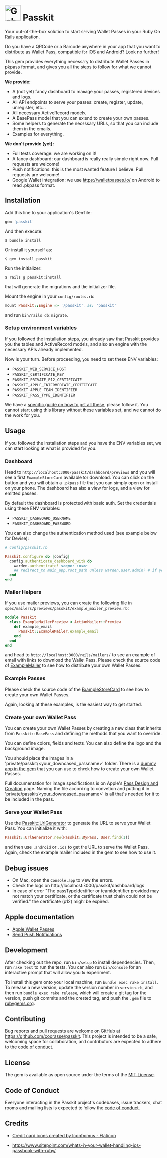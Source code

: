 # <img src="./docs/wallet.png" alt="Goboony" height="50"/> Passkit

Your out-of-the-box solution to start serving Wallet Passes in your Ruby On Rails application.

Do you have a QRCode or a Barcode anywhere in your app that you want to distribute as Wallet Pass, compatible for iOS and Android? Look no further!

This gem provides everything necessary to distribute Wallet Passes in pkpass format, and gives you all the steps to follow for what we cannot provide.

**We provide:**

* A (not yet) fancy dashboard to manage your passes, registered devices and logs.
* All API endpoints to serve your passes: create, register, update, unregister, etc...
* All necessary ActiveRecord models.
* A BasePass model that you can extend to create your own passes.
* Some helpers to generate the necessary URLs, so that you can include them in the emails.
* Examples for everything.

**We don't provide (yet):**

* Full tests coverage: we are working on it!
* A fancy dashboard: our dashboard is really really simple right now. Pull requests are welcome!
* Push notifications: this is the most wanted feature I believe. Pull requests are welcome!
* Google Wallet integration: we use https://walletpasses.io/ on Android to read .pkpass format.

## Installation

Add this line to your application's Gemfile:

```ruby
gem 'passkit'
```

And then execute:

    $ bundle install

Or install it yourself as:

    $ gem install passkit

Run the initializer:

    $ rails g passkit:install

that will generate the migrations and the initializer file.

Mount the engine in your `config/routes.rb`:

```ruby
mount Passkit::Engine => '/passkit', as: 'passkit'
```

and run `bin/rails db:migrate`.

### Setup environment variables

If you followed the installation steps, you already saw that Passkit provides
you the tables and ActiveRecord models, and also an engine with the necessary APIs already implemented.

Now is your turn. Before proceeding, you need to set these ENV variables:
* `PASSKIT_WEB_SERVICE_HOST`
* `PASSKIT_CERTIFICATE_KEY`
* `PASSKIT_PRIVATE_P12_CERTIFICATE`
* `PASSKIT_APPLE_INTERMEDIATE_CERTIFICATE`
* `PASSKIT_APPLE_TEAM_IDENTIFIER`
* `PASSKIT_PASS_TYPE_IDENTIFIER`

We have a [specific guide on how to get all these](docs/passkit_environment_variables.md), please follow it.
You cannot start using this library without these variables set, and we cannot do the work for you.

## Usage

If you followed the installation steps and you have the ENV variables set, we can start looking at what is provided for you.

### Dashboard

Head to `http://localhost:3000/passkit/dashboard/previews` and you will see a first `ExampleStoreCard` available for download.
You can click on the button and you will obtain a `.pkpass` file that you can simply open or install on your phone.
The dashboard has also a view for logs, and a view for emitted passes.

By default the dashboard is protected with basic auth. Set the credentials using these ENV variables:
* `PASSKIT_DASHBOARD_USERNAME`
* `PASSKIT_DASHBOARD_PASSWORD`

You can also change the authentication method used (see example below for Devise):

```ruby
# config/passkit.rb

Passkit.configure do |config|
  config.authenticate_dashboard_with do
    warden.authenticate! scope: :user
    ## redirect_to main_app.root_path unless warden.user.admin? # if you want to check a specific role
  end
end
```

### Mailer Helpers

If you use mailer previews, you can create the following file in `spec/mailers/previews/passkit/example_mailer_preview.rb`:

```ruby
module Passkit
  class ExampleMailerPreview < ActionMailer::Preview
    def example_email
      Passkit::ExampleMailer.example_email
    end
  end
end
```

and head to `http://localhost:3000/rails/mailers/` to see an example of email with links to download the Wallet Pass.
Please check the source code of [ExampleMailer](app/mailers/passkit/example_mailer.rb) to see how to distribute your own Wallet Passes.

### Example Passes

Please check the source code of the [ExampleStoreCard](lib/passkit/example_store_card.rb) to see how to create your own Wallet Passes.

Again, looking at these examples, is the easiest way to get started.

### Create your own Wallet Pass

You can create your own Wallet Passes by creating a new class that inherits from `Passkit::BasePass` and 
defining the methods that you want to override.

You can define colors, fields and texts. You can also define the logo and the background image.

You should place the images in a 'private/passkit/<your_downcased_passname>' folder.
There is a [dummy app in the gem](test/dummy) that you can use to check how to create your own Wallet Passes.

Full documentation for image specifications is on Apple's
[Pass Design and Creation](https://developer.apple.com/library/archive/documentation/UserExperience/Conceptual/PassKit_PG/Creating.html)
page. Naming the file according to convetion and putting it in 'private/passkit/<your_downcased_passname>' is all that's needed for it
to be included in the pass.

### Serve your Wallet Pass

Use the [Passkit::UrlGenerator](lib/passkit/url_generator.rb) to generate the URL to serve your Wallet Pass.
You can initialize it with:

```ruby
Passkit::UrlGenerator.new(Passkit::MyPass, User.find(1))
```

and then use `.android` or `.ios` to get the URL to serve the Wallet Pass.
Again, check the example mailer included in the gem to see how to use it.

## Debug issues 

* On Mac, open the `Console.app` to view the errors.
* Check the logs on http://localhost:3000/passkit/dashboard/logs
* In case of error "The passTypeIdentifier or teamIdentifier provided may not match your certificate, 
or the certificate trust chain could not be verified." the certificate (p12) might be expired.


## Apple documentation

* [Apple Wallet Passes](https://developer.apple.com/documentation/walletpasses)
* [Send Push Notifications](https://developer.apple.com/documentation/usernotifications/setting_up_a_remote_notification_server/sending_notification_requests_to_apns)

## Development

After checking out the repo, run `bin/setup` to install dependencies. Then, run `rake test` to run the tests. You can also run `bin/console` for an interactive prompt that will allow you to experiment.

To install this gem onto your local machine, run `bundle exec rake install`. To release a new version, update the version number in `version.rb`, and then run `bundle exec rake release`, which will create a git tag for the version, push git commits and the created tag, and push the `.gem` file to [rubygems.org](https://rubygems.org).

## Contributing

Bug reports and pull requests are welcome on GitHub at https://github.com/coorasse/passkit. This project is intended to be a safe, welcoming space for collaboration, and contributors are expected to adhere to the [code of conduct](https://github.com/coorasse/passkit/blob/master/CODE_OF_CONDUCT.md).

## License

The gem is available as open source under the terms of the [MIT License](https://opensource.org/licenses/MIT).

## Code of Conduct

Everyone interacting in the Passkit project's codebases, issue trackers, chat rooms and mailing lists is expected to follow the [code of conduct](https://github.com/coorasse/passkit/blob/master/CODE_OF_CONDUCT.md).

## Credits

* <a href="https://www.flaticon.com/free-icons/credit-card" title="credit card icons">Credit card icons created by Iconfromus - Flaticon</a>

* https://www.sitepoint.com/whats-in-your-wallet-handling-ios-passbook-with-ruby/
